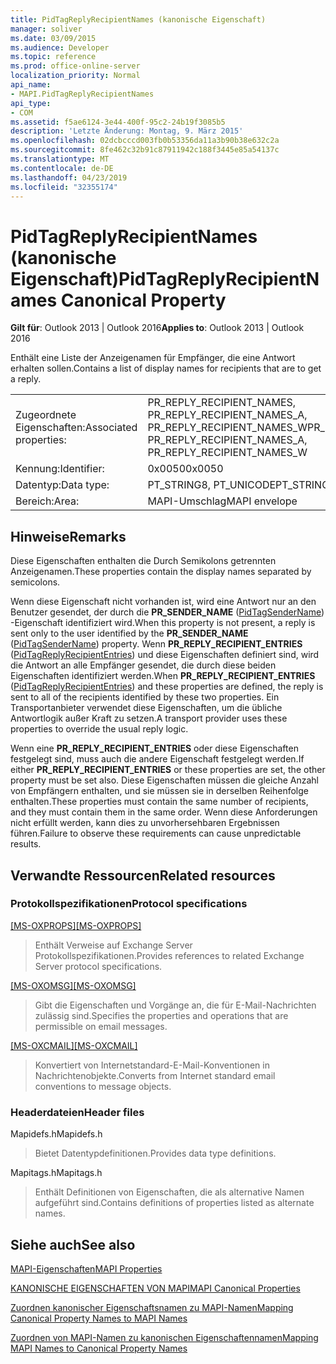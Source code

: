 ```yaml
---
title: PidTagReplyRecipientNames (kanonische Eigenschaft)
manager: soliver
ms.date: 03/09/2015
ms.audience: Developer
ms.topic: reference
ms.prod: office-online-server
localization_priority: Normal
api_name:
- MAPI.PidTagReplyRecipientNames
api_type:
- COM
ms.assetid: f5ae6124-3e44-400f-95c2-24b19f3085b5
description: 'Letzte Änderung: Montag, 9. März 2015'
ms.openlocfilehash: 02dcbcccd003fb0b53356da11a3b90b38e632c2a
ms.sourcegitcommit: 8fe462c32b91c87911942c188f3445e85a54137c
ms.translationtype: MT
ms.contentlocale: de-DE
ms.lasthandoff: 04/23/2019
ms.locfileid: "32355174"
---
```

# <a name="pidtagreplyrecipientnames-canonical-property"></a><span data-ttu-id="461fd-103">PidTagReplyRecipientNames (kanonische Eigenschaft)</span><span class="sxs-lookup"><span data-stu-id="461fd-103">PidTagReplyRecipientNames Canonical Property</span></span>

  
  
<span data-ttu-id="461fd-104">**Gilt für**: Outlook 2013 | Outlook 2016</span><span class="sxs-lookup"><span data-stu-id="461fd-104">**Applies to**: Outlook 2013 | Outlook 2016</span></span> 
  
<span data-ttu-id="461fd-105">Enthält eine Liste der Anzeigenamen für Empfänger, die eine Antwort erhalten sollen.</span><span class="sxs-lookup"><span data-stu-id="461fd-105">Contains a list of display names for recipients that are to get a reply.</span></span>
  
|||
|:-----|:-----|
|<span data-ttu-id="461fd-106">Zugeordnete Eigenschaften:</span><span class="sxs-lookup"><span data-stu-id="461fd-106">Associated properties:</span></span>  <br/> |<span data-ttu-id="461fd-107">PR_REPLY_RECIPIENT_NAMES, PR_REPLY_RECIPIENT_NAMES_A, PR_REPLY_RECIPIENT_NAMES_W</span><span class="sxs-lookup"><span data-stu-id="461fd-107">PR_REPLY_RECIPIENT_NAMES, PR_REPLY_RECIPIENT_NAMES_A, PR_REPLY_RECIPIENT_NAMES_W</span></span>  <br/> |
|<span data-ttu-id="461fd-108">Kennung:</span><span class="sxs-lookup"><span data-stu-id="461fd-108">Identifier:</span></span>  <br/> |<span data-ttu-id="461fd-109">0x0050</span><span class="sxs-lookup"><span data-stu-id="461fd-109">0x0050</span></span>  <br/> |
|<span data-ttu-id="461fd-110">Datentyp:</span><span class="sxs-lookup"><span data-stu-id="461fd-110">Data type:</span></span>  <br/> |<span data-ttu-id="461fd-111">PT_STRING8, PT_UNICODE</span><span class="sxs-lookup"><span data-stu-id="461fd-111">PT_STRING8, PT_UNICODE</span></span>  <br/> |
|<span data-ttu-id="461fd-112">Bereich:</span><span class="sxs-lookup"><span data-stu-id="461fd-112">Area:</span></span>  <br/> |<span data-ttu-id="461fd-113">MAPI-Umschlag</span><span class="sxs-lookup"><span data-stu-id="461fd-113">MAPI envelope</span></span>  <br/> |
   
## <a name="remarks"></a><span data-ttu-id="461fd-114">Hinweise</span><span class="sxs-lookup"><span data-stu-id="461fd-114">Remarks</span></span>

<span data-ttu-id="461fd-115">Diese Eigenschaften enthalten die Durch Semikolons getrennten Anzeigenamen.</span><span class="sxs-lookup"><span data-stu-id="461fd-115">These properties contain the display names separated by semicolons.</span></span>
  
<span data-ttu-id="461fd-116">Wenn diese Eigenschaft nicht vorhanden ist, wird eine Antwort nur an den Benutzer gesendet, der durch die **PR_SENDER_NAME** ([PidTagSenderName](pidtagsendername-canonical-property.md)) -Eigenschaft identifiziert wird.</span><span class="sxs-lookup"><span data-stu-id="461fd-116">When this property is not present, a reply is sent only to the user identified by the **PR_SENDER_NAME** ([PidTagSenderName](pidtagsendername-canonical-property.md)) property.</span></span> <span data-ttu-id="461fd-117">Wenn **PR_REPLY_RECIPIENT_ENTRIES** ([PidTagReplyRecipientEntries](pidtagreplyrecipiententries-canonical-property.md)) und diese Eigenschaften definiert sind, wird die Antwort an alle Empfänger gesendet, die durch diese beiden Eigenschaften identifiziert werden.</span><span class="sxs-lookup"><span data-stu-id="461fd-117">When **PR_REPLY_RECIPIENT_ENTRIES** ([PidTagReplyRecipientEntries](pidtagreplyrecipiententries-canonical-property.md)) and these properties are defined, the reply is sent to all of the recipients identified by these two properties.</span></span> <span data-ttu-id="461fd-118">Ein Transportanbieter verwendet diese Eigenschaften, um die übliche Antwortlogik außer Kraft zu setzen.</span><span class="sxs-lookup"><span data-stu-id="461fd-118">A transport provider uses these properties to override the usual reply logic.</span></span>
  
<span data-ttu-id="461fd-119">Wenn eine **PR_REPLY_RECIPIENT_ENTRIES** oder diese Eigenschaften festgelegt sind, muss auch die andere Eigenschaft festgelegt werden.</span><span class="sxs-lookup"><span data-stu-id="461fd-119">If either **PR_REPLY_RECIPIENT_ENTRIES** or these properties are set, the other property must be set also.</span></span> <span data-ttu-id="461fd-120">Diese Eigenschaften müssen die gleiche Anzahl von Empfängern enthalten, und sie müssen sie in derselben Reihenfolge enthalten.</span><span class="sxs-lookup"><span data-stu-id="461fd-120">These properties must contain the same number of recipients, and they must contain them in the same order.</span></span> <span data-ttu-id="461fd-121">Wenn diese Anforderungen nicht erfüllt werden, kann dies zu unvorhersehbaren Ergebnissen führen.</span><span class="sxs-lookup"><span data-stu-id="461fd-121">Failure to observe these requirements can cause unpredictable results.</span></span> 
  
## <a name="related-resources"></a><span data-ttu-id="461fd-122">Verwandte Ressourcen</span><span class="sxs-lookup"><span data-stu-id="461fd-122">Related resources</span></span>

### <a name="protocol-specifications"></a><span data-ttu-id="461fd-123">Protokollspezifikationen</span><span class="sxs-lookup"><span data-stu-id="461fd-123">Protocol specifications</span></span>

<span data-ttu-id="461fd-124">[[MS-OXPROPS]](https://msdn.microsoft.com/library/f6ab1613-aefe-447d-a49c-18217230b148%28Office.15%29.aspx)</span><span class="sxs-lookup"><span data-stu-id="461fd-124">[[MS-OXPROPS]](https://msdn.microsoft.com/library/f6ab1613-aefe-447d-a49c-18217230b148%28Office.15%29.aspx)</span></span>
  
> <span data-ttu-id="461fd-125">Enthält Verweise auf Exchange Server Protokollspezifikationen.</span><span class="sxs-lookup"><span data-stu-id="461fd-125">Provides references to related Exchange Server protocol specifications.</span></span>
    
<span data-ttu-id="461fd-126">[[MS-OXOMSG]](https://msdn.microsoft.com/library/daa9120f-f325-4afb-a738-28f91049ab3c%28Office.15%29.aspx)</span><span class="sxs-lookup"><span data-stu-id="461fd-126">[[MS-OXOMSG]](https://msdn.microsoft.com/library/daa9120f-f325-4afb-a738-28f91049ab3c%28Office.15%29.aspx)</span></span>
  
> <span data-ttu-id="461fd-127">Gibt die Eigenschaften und Vorgänge an, die für E-Mail-Nachrichten zulässig sind.</span><span class="sxs-lookup"><span data-stu-id="461fd-127">Specifies the properties and operations that are permissible on email messages.</span></span>
    
<span data-ttu-id="461fd-128">[[MS-OXCMAIL]](https://msdn.microsoft.com/library/b60d48db-183f-4bf5-a908-f584e62cb2d4%28Office.15%29.aspx)</span><span class="sxs-lookup"><span data-stu-id="461fd-128">[[MS-OXCMAIL]](https://msdn.microsoft.com/library/b60d48db-183f-4bf5-a908-f584e62cb2d4%28Office.15%29.aspx)</span></span>
  
> <span data-ttu-id="461fd-129">Konvertiert von Internetstandard-E-Mail-Konventionen in Nachrichtenobjekte.</span><span class="sxs-lookup"><span data-stu-id="461fd-129">Converts from Internet standard email conventions to message objects.</span></span>
    
### <a name="header-files"></a><span data-ttu-id="461fd-130">Headerdateien</span><span class="sxs-lookup"><span data-stu-id="461fd-130">Header files</span></span>

<span data-ttu-id="461fd-131">Mapidefs.h</span><span class="sxs-lookup"><span data-stu-id="461fd-131">Mapidefs.h</span></span>
  
> <span data-ttu-id="461fd-132">Bietet Datentypdefinitionen.</span><span class="sxs-lookup"><span data-stu-id="461fd-132">Provides data type definitions.</span></span>
    
<span data-ttu-id="461fd-133">Mapitags.h</span><span class="sxs-lookup"><span data-stu-id="461fd-133">Mapitags.h</span></span>
  
> <span data-ttu-id="461fd-134">Enthält Definitionen von Eigenschaften, die als alternative Namen aufgeführt sind.</span><span class="sxs-lookup"><span data-stu-id="461fd-134">Contains definitions of properties listed as alternate names.</span></span>
    
## <a name="see-also"></a><span data-ttu-id="461fd-135">Siehe auch</span><span class="sxs-lookup"><span data-stu-id="461fd-135">See also</span></span>



[<span data-ttu-id="461fd-136">MAPI-Eigenschaften</span><span class="sxs-lookup"><span data-stu-id="461fd-136">MAPI Properties</span></span>](mapi-properties.md)
  
[<span data-ttu-id="461fd-137">KANONISCHE EIGENSCHAFTEN VON MAPI</span><span class="sxs-lookup"><span data-stu-id="461fd-137">MAPI Canonical Properties</span></span>](mapi-canonical-properties.md)
  
[<span data-ttu-id="461fd-138">Zuordnen kanonischer Eigenschaftsnamen zu MAPI-Namen</span><span class="sxs-lookup"><span data-stu-id="461fd-138">Mapping Canonical Property Names to MAPI Names</span></span>](mapping-canonical-property-names-to-mapi-names.md)
  
[<span data-ttu-id="461fd-139">Zuordnen von MAPI-Namen zu kanonischen Eigenschaftennamen</span><span class="sxs-lookup"><span data-stu-id="461fd-139">Mapping MAPI Names to Canonical Property Names</span></span>](mapping-mapi-names-to-canonical-property-names.md)

